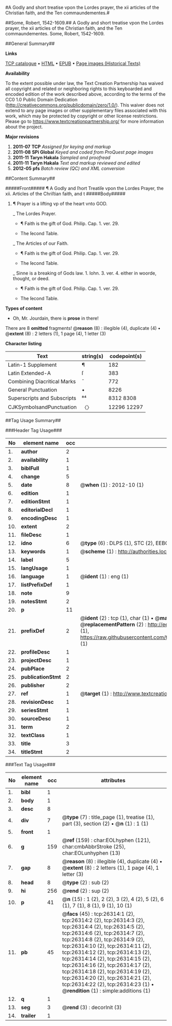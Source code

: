 #A Godly and short treatise vpon the Lordes prayer, the xii articles of the Christian faith, and the Ten commaundementes.#

##Some, Robert, 1542-1609.##
A Godly and short treatise vpon the Lordes prayer, the xii articles of the Christian faith, and the Ten commaundementes.
Some, Robert, 1542-1609.

##General Summary##

**Links**

[TCP catalogue](http://www.ota.ox.ac.uk/tcp/)  • 
[HTML](http://tei.it.ox.ac.uk/tcp/Texts-HTML/free/A06/A06348.html)  • 
[EPUB](http://tei.it.ox.ac.uk/tcp/Texts-EPUB/free/A06/A06348.epub) • 
[Page images (Historical Texts)](https://historicaltexts.jisc.ac.uk/eebo-23156289e)

**Availability**

To the extent possible under law, the Text Creation Partnership has waived all copyright and related or neighboring rights to this keyboarded and encoded edition of the work described above, according to the terms of the CC0 1.0 Public Domain Dedication (http://creativecommons.org/publicdomain/zero/1.0/). This waiver does not extend to any page images or other supplementary files associated with this work, which may be protected by copyright or other license restrictions. Please go to https://www.textcreationpartnership.org/ for more information about the project.

**Major revisions**

1. __2011-07__ __TCP__ *Assigned for keying and markup*
1. __2011-08__ __SPi Global__ *Keyed and coded from ProQuest page images*
1. __2011-11__ __Taryn Hakala__ *Sampled and proofread*
1. __2011-11__ __Taryn Hakala__ *Text and markup reviewed and edited*
1. __2012-05__ __pfs__ *Batch review (QC) and XML conversion*

##Content Summary##

#####Front#####
¶ A Godly and ſhort Treatiſe vpon the Lordes Prayer, the xii. Articles of the Chriſtian faith, and t
#####Body#####

1. ¶ Prayer is a lifting vp of the heart vnto GOD.

    _ The Lordes Prayer.

      * ¶ Faith is the gift of God. Philip. Cap. 1. ver. 29.

      * The ſecond Table.

    _ The Articles of our Faith.

      * ¶ Faith is the gift of God. Philip. Cap. 1. ver. 29.

      * The ſecond Table.

    _ Sinne is a breaking of Gods law. 1. Iohn. 3. ver. 4. either in woorde, thought, or deed.

      * ¶ Faith is the gift of God. Philip. Cap. 1. ver. 29.

      * The ſecond Table.

**Types of content**

  * Oh, Mr. Jourdain, there is **prose** in there!

There are 8 **omitted** fragments! 
 @__reason__ (8) : illegible (4), duplicate (4)  •  @__extent__ (8) : 2 letters (1), 1 page (4), 1 letter (3)

**Character listing**


|Text|string(s)|codepoint(s)|
|---|---|---|
|Latin-1 Supplement|¶|182|
|Latin Extended-A|ſ|383|
|Combining             Diacritical Marks|̄|772|
|General Punctuation|•|8226|
|Superscripts             and Subscripts|⁸⁴|8312 8308|
|CJKSymbolsandPunctuation|〈〉|12296 12297|

##Tag Usage Summary##

###Header Tag Usage###

|No|element name|occ|attributes|
|---|---|---|---|
|1.|__author__|2||
|2.|__availability__|1||
|3.|__biblFull__|1||
|4.|__change__|5||
|5.|__date__|8| @__when__ (1) : 2012-10 (1)|
|6.|__edition__|1||
|7.|__editionStmt__|1||
|8.|__editorialDecl__|1||
|9.|__encodingDesc__|1||
|10.|__extent__|2||
|11.|__fileDesc__|1||
|12.|__idno__|6| @__type__ (6) : DLPS (1), STC (2), EEBO-CITATION (1), OCLC (1), VID (1)|
|13.|__keywords__|1| @__scheme__ (1) : http://authorities.loc.gov/ (1)|
|14.|__label__|5||
|15.|__langUsage__|1||
|16.|__language__|1| @__ident__ (1) : eng (1)|
|17.|__listPrefixDef__|1||
|18.|__note__|9||
|19.|__notesStmt__|2||
|20.|__p__|11||
|21.|__prefixDef__|2| @__ident__ (2) : tcp (1), char (1)  •  @__matchPattern__ (2) : ([0-9\-]+):([0-9IVX]+) (1), (.+) (1)  •  @__replacementPattern__ (2) : http://eebo.chadwyck.com/downloadtiff?vid=$1&page=$2 (1), https://raw.githubusercontent.com/textcreationpartnership/Texts/master/tcpchars.xml#$1 (1)|
|22.|__profileDesc__|1||
|23.|__projectDesc__|1||
|24.|__pubPlace__|2||
|25.|__publicationStmt__|2||
|26.|__publisher__|2||
|27.|__ref__|1| @__target__ (1) : http://www.textcreationpartnership.org/docs/. (1)|
|28.|__revisionDesc__|1||
|29.|__seriesStmt__|1||
|30.|__sourceDesc__|1||
|31.|__term__|2||
|32.|__textClass__|1||
|33.|__title__|3||
|34.|__titleStmt__|2||


###Text Tag Usage###

|No|element name|occ|attributes|
|---|---|---|---|
|1.|__bibl__|1||
|2.|__body__|1||
|3.|__desc__|8||
|4.|__div__|7| @__type__ (7) : title_page (1), treatise (1), part (3), section (2)  •  @__n__ (1) : 1 (1)|
|5.|__front__|1||
|6.|__g__|159| @__ref__ (159) : char:EOLhyphen (121), char:cmbAbbrStroke (25), char:EOLunhyphen (13)|
|7.|__gap__|8| @__reason__ (8) : illegible (4), duplicate (4)  •  @__extent__ (8) : 2 letters (1), 1 page (4), 1 letter (3)|
|8.|__head__|8| @__type__ (2) : sub (2)|
|9.|__hi__|256| @__rend__ (2) : sup (2)|
|10.|__p__|41| @__n__ (15) : 1 (2), 2 (2), 3 (2), 4 (2), 5 (2), 6 (1), 7 (1), 8 (1), 9 (1), 10 (1)|
|11.|__pb__|45| @__facs__ (45) : tcp:26314:1 (2), tcp:26314:2 (2), tcp:26314:3 (2), tcp:26314:4 (2), tcp:26314:5 (2), tcp:26314:6 (2), tcp:26314:7 (2), tcp:26314:8 (2), tcp:26314:9 (2), tcp:26314:10 (2), tcp:26314:11 (2), tcp:26314:12 (2), tcp:26314:13 (2), tcp:26314:14 (2), tcp:26314:15 (2), tcp:26314:16 (2), tcp:26314:17 (2), tcp:26314:18 (2), tcp:26314:19 (2), tcp:26314:20 (2), tcp:26314:21 (2), tcp:26314:22 (2), tcp:26314:23 (1)  •  @__rendition__ (1) : simple:additions (1)|
|12.|__q__|1||
|13.|__seg__|3| @__rend__ (3) : decorInit (3)|
|14.|__trailer__|1||
